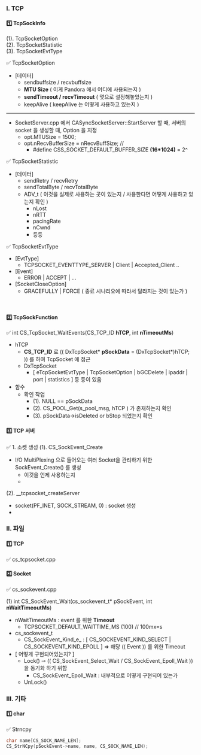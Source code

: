 ### Ⅰ. TCP
#### 1️⃣ TcpSockInfo
(1). TcpSocketOption <br/>
(2). TcpSocketStatistic <br/>
(3). TcpSocketEvtType <br/>

✅ TcpSocketOption
- [데이터]
  - sendbuffsize / recvbuffsize
  - **MTU Size** ( 이게 Pandora 에서 어디에 사용되는지 )
  - **sendTimeout / recvTimeout** ( 몇으로 설정해놓았는지 )
  - keepAlive ( keepAlive 는 어떻게 사용하고 있는지 )
-------
- SocketServer.cpp 에서 CASyncSocketServer::StartServer 할 때, 서버의 socket 을 생성할 때, Option 을 지정
  - opt.MTUSize = 1500;
  - opt.nRecvBufferSize = nRecvBuffSize; //
    - #define CSS_SOCKET_DEFAULT_BUFFER_SIZE		<b>(16*1024)</b> = 2^

✅ TcpSocketStatistic
- [데이터]
  - sendRetry / recvRetry
  - sendTotalByte / recvTotalByte
  - ADV_t ( 이것을 실제로 사용하는 곳이 있는지 / 사용한다면 어떻게 사용하고 있는지 확인 )
    - nLost
    - nRTT
    - pacingRate
    - nCwnd
    - 등등

✅ TcpSocketEvtType
- [EvtType]
  - TCPSOCKET_EVENTTYPE_SERVER | Client | Accepted_Client ..
- [Event]
  - ERROR | ACCEPT | ...
- [SocketCloseOption]
  - GRACEFULLY | FORCE ( 종료 시나리오에 따라서 달라지는 것이 있는가 )
<br/>

#### 2️⃣ TcpSockFunction
✅ int CS_TcpSocket_WaitEvents(CS_TCP_ID **hTCP**, int **nTimeoutMs**)
- hTCP
  - **CS_TCP_ID** 로 (( DxTcpSocket* <b>pSockData</b> = (DxTcpSocket*)hTCP; )) 를 하여 TcpSocket 에 접근
  - DxTcpSocket
    - [ eTcpSocketEvtType | TcpSocketOption | bGCDelete | ipaddr | port | statistics ] 등 등이 있음
- 함수
  - 확인 작업
    - (1). NULL == pSockData
    - (2). CS_POOL_Get(s_pool_msg, hTCP ) 가 존재하는지 확인
    - (3). pSockData->isDeleted or bStop 되었는지 확인
   
#### 3️⃣ TCP 서버
✅ 1. 소켓 생성
(1). CS_SockEvent_Create
- I/O MultiPlexing 으로 들어오는 여러 Socket을 관리하기 위한 SockEvent_Create() 를 생성
  - 이것을 언제 사용하는지
  - 
(2). __tcpsocket_createServer
- socket(PF_INET, SOCK_STREAM, 0) : socket 생성
- 

### Ⅱ. 파일
#### 1️⃣ TCP
✅ cs_tcpsocket.cpp

#### 2️⃣ Socket
✅ cs_sockevent.cpp

(1) int CS_SockEvent_Wait(cs_sockevent_t* pSockEvent, int **nWaitTimeoutMs**) <br/>
- nWaitTimeoutMs : event 를 위한 **Timeout**
  - TCPSOCKET_DEFAULT_WAITTIME_MS (100) // 100mx=s
- cs_sockevent_t
  - CS_SockEvent_Kind_e_ : [ CS_SOCKEVENT_KIND_SELECT | CS_SOCKEVENT_KIND_EPOLL ]
    ⇒ 해당 (( Event )) 를 위한 Timeout
- [ 어떻게 구현되어있는지? ]
  - Lock() ⇾ (( CS_SockEvent_Select_Wait / CS_SockEvent_Epoll_Wait )) 을 동기화 하기 위함
    - CS_SockEvent_Epoll_Wait : 내부적으로 어떻게 구현되어 있는가
  - UnLock()
 
### Ⅲ. 기타
#### 1️⃣ char
✅ Strncpy
```cpp
char name[CS_SOCK_NAME_LEN];
CS_StrNCpy(pSockEvent->name, name, CS_SOCK_NAME_LEN);
```
